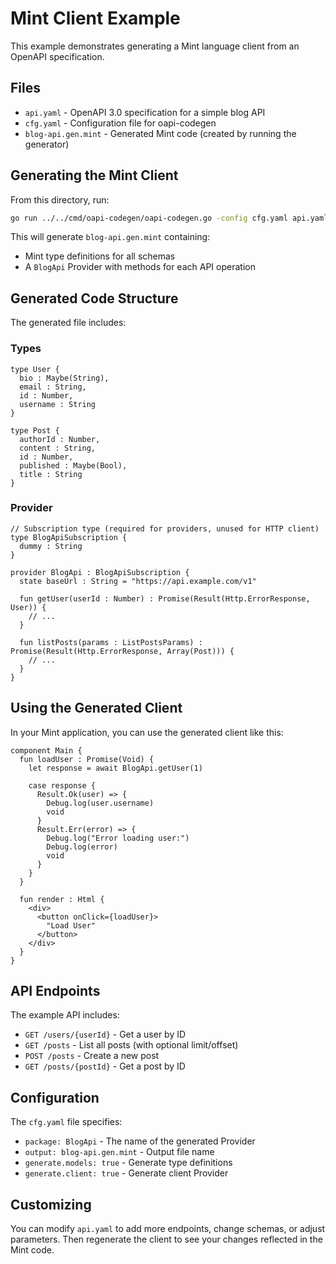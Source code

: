 # Mint Client Example

This example demonstrates generating a Mint language client from an OpenAPI specification.

## Files

- `api.yaml` - OpenAPI 3.0 specification for a simple blog API
- `cfg.yaml` - Configuration file for oapi-codegen
- `blog-api.gen.mint` - Generated Mint code (created by running the generator)

## Generating the Mint Client

From this directory, run:

```bash
go run ../../cmd/oapi-codegen/oapi-codegen.go -config cfg.yaml api.yaml
```

This will generate `blog-api.gen.mint` containing:
- Mint type definitions for all schemas
- A `BlogApi` Provider with methods for each API operation

## Generated Code Structure

The generated file includes:

### Types
```mint
type User {
  bio : Maybe(String),
  email : String,
  id : Number,
  username : String
}

type Post {
  authorId : Number,
  content : String,
  id : Number,
  published : Maybe(Bool),
  title : String
}
```

### Provider
```mint
// Subscription type (required for providers, unused for HTTP client)
type BlogApiSubscription {
  dummy : String
}

provider BlogApi : BlogApiSubscription {
  state baseUrl : String = "https://api.example.com/v1"
  
  fun getUser(userId : Number) : Promise(Result(Http.ErrorResponse, User)) {
    // ...
  }
  
  fun listPosts(params : ListPostsParams) : Promise(Result(Http.ErrorResponse, Array(Post))) {
    // ...
  }
}
```

## Using the Generated Client

In your Mint application, you can use the generated client like this:

```mint
component Main {
  fun loadUser : Promise(Void) {
    let response = await BlogApi.getUser(1)
    
    case response {
      Result.Ok(user) => {
        Debug.log(user.username)
        void
      }
      Result.Err(error) => {
        Debug.log("Error loading user:")
        Debug.log(error)
        void
      }
    }
  }
  
  fun render : Html {
    <div>
      <button onClick={loadUser}>
        "Load User"
      </button>
    </div>
  }
}
```

## API Endpoints

The example API includes:

- `GET /users/{userId}` - Get a user by ID
- `GET /posts` - List all posts (with optional limit/offset)
- `POST /posts` - Create a new post
- `GET /posts/{postId}` - Get a post by ID

## Configuration

The `cfg.yaml` file specifies:
- `package: BlogApi` - The name of the generated Provider
- `output: blog-api.gen.mint` - Output file name
- `generate.models: true` - Generate type definitions
- `generate.client: true` - Generate client Provider

## Customizing

You can modify `api.yaml` to add more endpoints, change schemas, or adjust parameters. Then regenerate the client to see your changes reflected in the Mint code.

